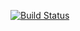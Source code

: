 [![Build Status](https://travis-ci.org/smallmuou/travis-ci-tutorial.svg?branch=master)](https://travis-ci.org/smallmuou/travis-ci-tutorial)
